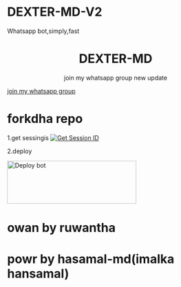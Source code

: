 # DEXTER-MD-V2
Whatsapp bot,simply,fast

<h1 align="center">DEXTER-MD</h1>
<p align="center">join my whatsapp group new update</p>

<a href="https://chat.whatsapp.com/FkFjWE5MEdzEDuRjqL46F9">join my whatsapp group</a>



# forkdha repo


1.get sessingis
<a href='https://replit.com/@atayafuataya/HANSAMAL-MD-1' target="_blank"><img alt='Get Session ID' src='https://img.shields.io/badge/Click here to get your session id-blue?style=for-the-badge&logo=opencv&logoColor=white'/></a>



2.deploy


<a href="https://app.koyeb.com/services/deploy/?type=git&repository=github.com%2Fcobrs11%2FHANSAMAL-MD&branch=main&name=hansamal-md&builder=dockerfile&env%5BAUTO_BLOCK=false%5D=&env%5BSESSION_ID%5D=your%20sessionid%20here&env%5BMODE%5D=public&env=%5BAUTO_READ%5D%3Dfalse&env%5BAUTO_STATUS_SEEN%5D=true" target="blank"><img align="center" src="https://i.imgur.com/PNoLtFq.png" width="300" height="100" alt="Deploy bot"/></a>


# owan by ruwantha 
# powr by hasamal-md(imalka hansamal)
#
